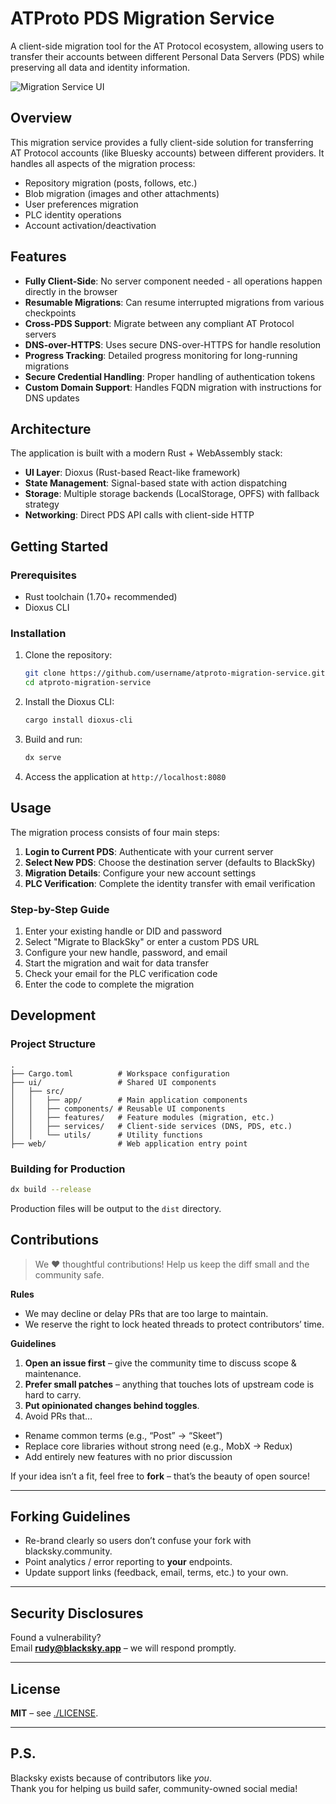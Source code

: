 # ATProto PDS Migration Service

A client-side migration tool for the AT Protocol ecosystem, allowing users to transfer their accounts between different Personal Data Servers (PDS) while preserving all data and identity information.

![Migration Service UI](https://via.placeholder.com/800x400?text=ATProto+Migration+Service)

## Overview

This migration service provides a fully client-side solution for transferring AT Protocol accounts (like Bluesky accounts) between different providers. It handles all aspects of the migration process:

- Repository migration (posts, follows, etc.)
- Blob migration (images and other attachments)
- User preferences migration
- PLC identity operations
- Account activation/deactivation

## Features

- **Fully Client-Side**: No server component needed - all operations happen directly in the browser
- **Resumable Migrations**: Can resume interrupted migrations from various checkpoints
- **Cross-PDS Support**: Migrate between any compliant AT Protocol servers
- **DNS-over-HTTPS**: Uses secure DNS-over-HTTPS for handle resolution
- **Progress Tracking**: Detailed progress monitoring for long-running migrations
- **Secure Credential Handling**: Proper handling of authentication tokens
- **Custom Domain Support**: Handles FQDN migration with instructions for DNS updates

## Architecture

The application is built with a modern Rust + WebAssembly stack:

- **UI Layer**: Dioxus (Rust-based React-like framework)
- **State Management**: Signal-based state with action dispatching
- **Storage**: Multiple storage backends (LocalStorage, OPFS) with fallback strategy
- **Networking**: Direct PDS API calls with client-side HTTP

## Getting Started

### Prerequisites

- Rust toolchain (1.70+ recommended)
- Dioxus CLI

### Installation

1. Clone the repository:
   ```bash
   git clone https://github.com/username/atproto-migration-service.git
   cd atproto-migration-service
   ```

2. Install the Dioxus CLI:
   ```bash
   cargo install dioxus-cli
   ```

3. Build and run:
   ```bash
   dx serve
   ```

4. Access the application at `http://localhost:8080`

## Usage

The migration process consists of four main steps:

1. **Login to Current PDS**: Authenticate with your current server
2. **Select New PDS**: Choose the destination server (defaults to BlackSky)
3. **Migration Details**: Configure your new account settings
4. **PLC Verification**: Complete the identity transfer with email verification

### Step-by-Step Guide

1. Enter your existing handle or DID and password
2. Select "Migrate to BlackSky" or enter a custom PDS URL
3. Configure your new handle, password, and email
4. Start the migration and wait for data transfer
5. Check your email for the PLC verification code
6. Enter the code to complete the migration

## Development

### Project Structure

```
.
├── Cargo.toml          # Workspace configuration
├── ui/                 # Shared UI components
│   ├── src/
│   │   ├── app/        # Main application components
│   │   ├── components/ # Reusable UI components
│   │   ├── features/   # Feature modules (migration, etc.)
│   │   ├── services/   # Client-side services (DNS, PDS, etc.)
│   │   └── utils/      # Utility functions
├── web/                # Web application entry point
```

### Building for Production

```bash
dx build --release
```

Production files will be output to the `dist` directory.

## Contributions

> We ❤️ thoughtful contributions! Help us keep the diff small and the community safe.

**Rules**

- We may decline or delay PRs that are too large to maintain.
- We reserve the right to lock heated threads to protect contributors’ time.

**Guidelines**

1. **Open an issue first** – give the community time to discuss scope & maintenance.
2. **Prefer small patches** – anything that touches lots of upstream code is hard to carry.
3. **Put opinionated changes behind toggles**.
4. Avoid PRs that…
  - Rename common terms (e.g., “Post” → “Skeet”)
  - Replace core libraries without strong need (e.g., MobX → Redux)
  - Add entirely new features with no prior discussion

If your idea isn’t a fit, feel free to **fork** – that’s the beauty of open source!

---

## Forking Guidelines

- Re-brand clearly so users don’t confuse your fork with blacksky.community.
- Point analytics / error reporting to **your** endpoints.
- Update support links (feedback, email, terms, etc.) to your own.

---

## Security Disclosures

Found a vulnerability?  
Email **rudy@blacksky.app** – we will respond
promptly.

---

## License

**MIT** – see [./LICENSE](./LICENSE).

---

## P.S.

Blacksky exists because of contributors like *you*.  
Thank you for helping us build safer, community-owned social media!